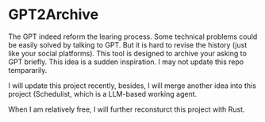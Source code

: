 # GPT2Archive
The GPT indeed reform the learing process. Some technical problems could be easily solved by talking to GPT. But it is hard to revise the history (just like your social platforms). This tool is designed to archive your asking to GPT briefly. This idea is a sudden inspiration. I may not update this repo tempararily.


I will update this project recently, besides, I will merge another idea into this project (Schedulist, which is a LLM-based working agent.

When I am relatively free, I will further reconsturct this project with Rust.
